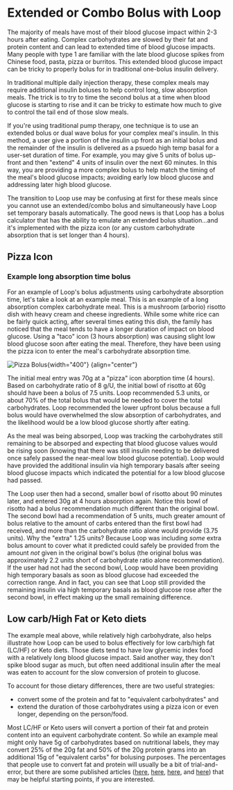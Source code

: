 # Extended or Combo Bolus with Loop

The majority of meals have most of their blood glucose impact within 2-3 hours after eating.  Complex carbohydrates are slowed by their fat and protein content and can lead to extended time of blood glucose impacts. Many people with type 1 are familiar with the late blood glucose spikes from Chinese food, pasta, pizza or burritos. This extended blood glucose impact can be tricky to properly bolus for in traditional one-bolus insulin delivery.

In traditional multiple daily injection therapy, these complex meals may require additional insulin boluses to help control long, slow absorption meals. The trick is to try to time the second bolus at a time when blood glucose is starting to rise and it can be tricky to estimate how much to give to control the tail end of those slow meals.

If you're using traditional pump therapy, one technique is to use an extended bolus or dual wave bolus for your complex meal's insulin. In this method, a user give a portion of the insulin up front as an initial bolus and the remainder of the insulin is delivered as a psuedo high temp basal for a user-set duration of time. For example, you may give 5 units of bolus up-front and then "extend" 4 units of insulin over the next 60 minutes. In this way, you are providing a more complex bolus to help match the timing of the meal's blood glucose impacts; avoiding early low blood glucose and addressing later high blood glucose.

The transition to Loop use may be confusing at first for these meals since you cannot use an extended/combo bolus and simultaneously have Loop set temporary basals automatically. The good news is that Loop has a bolus calculator that has the ability to emulate an extended bolus situation...and it's implemented with the pizza icon (or any custom carbohydrate absorption that is set longer than 4 hours).

## Pizza Icon

### Example long absorption time bolus

For an example of Loop's bolus adjustments using carbohydrate absorption time, let's take a look at an example meal.  This is an example of a long absorption complex carbohydrate meal. This is a mushroom (arborio) risotto dish with heavy cream and cheese ingredients. While some white rice can be fairly quick acting, after several times eating this dish, the family has noticed that the meal tends to have a longer duration of impact on blood glucose. Using a "taco" icon (3 hours absorption) was causing slight low blood glucose soon after eating the meal. Therefore, they have been using the pizza icon to enter the meal's carbohydrate absorption time.

![Pizza Bolus](img/pizza_bolus.jpg){width="400"}
{align="center"}

The initial meal entry was 70g at a "pizza" icon aborption time (4 hours). Based on carbohydrate ratio of 8 g/U, the initial bowl of risotto at 60g should have been a bolus of 7.5 units. Loop recommended 5.3 units, or about 70% of the total bolus that would be needed to cover the total carbohydrates. Loop recommended the lower upfront bolus because a full bolus would have overwhelmed the slow absorption of carbohydrates, and the likelihood would be a low blood glucose shortly after eating. 

As the meal was being absorped, Loop was tracking the carbohydrates still remaining to be absorped and expecting that blood glucose values would be rising soon (knowing that there was still insulin needing to be delivered once safely passed the near-meal low blood glucose potential). Loop would have provided the additional insulin via high temporary basals after seeing blood glucose impacts which indicated the potential for a low blood glucose had passed. 

The Loop user then had a second, smaller bowl of risotto about 90 minutes later, and entered 30g at 4 hours absorption again. Notice this bowl of risotto had a bolus recommendation much different than the original bowl. The second bowl had a recommendation of 5 units, much greater amount of bolus relative to the amount of carbs entered than the first bowl had received, and more than the carbohydrate ratio alone would provide (3.75 units). Why the "extra" 1.25 units? Because Loop was including *some* extra bolus amount to cover what it predicted could safely be provided from the amount *not* given in the original bowl's bolus (the original bolus was approximately 2.2 units short of carbohydrate ratio alone recommendation). If the user had not had the second bowl, Loop would have been providing high temporary basals as soon as blood glucose had exceeded the correction range. And in fact, you can see that Loop still provided the remaining insulin via high temporary basals as blood glucose rose after the second bowl, in effect making up the small remaining difference.


## Low carb/High Fat or Keto diets

The example meal above, while relatively high carbohydrate, also helps illustrate how Loop can be used to bolus effectively for low carb/high fat (LC/HF) or Keto diets.  Those diets tend to have low glycemic index food with a relatively long blood glucose impact.  Said another way, they don't spike blood sugar as much, but often need additional insulin after the meal was eaten to account for the slow conversion of protein to glucose.

To account for those dietary differences, there are two useful strategies:

* convert some of the protein and fat to "equivalent carbohydrates" and
* extend the duration of those carbohydrates using a pizza icon or even longer, depending on the person/food.

Most LC/HF or Keto users will convert a portion of their fat and protein content into an equivent carbohydrate content.  So while an example meal might only have 5g of carbohydrates based on nutritional labels, they may convert 25% of the 20g fat and 50% of the 20g protein grams into an additional 15g of "equivalent carbs" for bolusing purposes. The percentages that people use to convert fat and protein will usually be a bit of trial-and-error, but there are some published articles ([here](https://www.practicaldiabetes.com/article/fat-protein-counting-type-1-diabetes/), [here](https://www.ncbi.nlm.nih.gov/pubmed/21949219/), [here](https://youngandt1.com/how-to-bolus-for-fat-and-protein/), and [here](https://www.ncbi.nlm.nih.gov/pmc/articles/PMC3609492/)) that may be helpful starting points, if you are interested.



